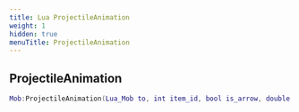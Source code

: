 ```yaml
---
title: Lua ProjectileAnimation
weight: 1
hidden: true
menuTitle: ProjectileAnimation
---
```

## ProjectileAnimation
```lua
Mob:ProjectileAnimation(Lua_Mob to, int item_id, bool is_arrow, double speed, double angle, double tilt, double arc); -- void
```